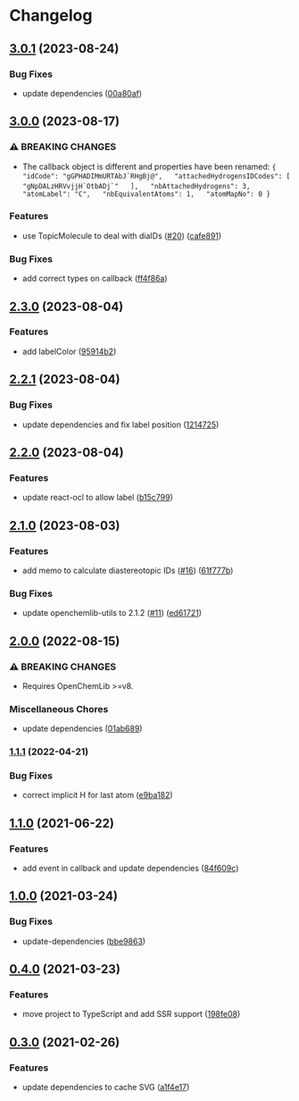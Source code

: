 # Changelog

## [3.0.1](https://github.com/zakodium-oss/react-ocl-nmr/compare/v3.0.0...v3.0.1) (2023-08-24)


### Bug Fixes

* update dependencies ([00a80af](https://github.com/zakodium-oss/react-ocl-nmr/commit/00a80afc9c4278203d32ae5f3010f3a093bc8c3e))

## [3.0.0](https://github.com/zakodium-oss/react-ocl-nmr/compare/v2.3.0...v3.0.0) (2023-08-17)


### ⚠ BREAKING CHANGES

* The callback object is different and properties have been renamed: ``` {   "idCode": "gGPHADIMmURTAbJ`RHgBj@",   "attachedHydrogensIDCodes": [     "gNpDALzHRVvjjH`OtbADj`"   ],   "nbAttachedHydrogens": 3,   "atomLabel": "C",   "nbEquivalentAtoms": 1,   "atomMapNo": 0 } ```

### Features

* use TopicMolecule to deal with diaIDs ([#20](https://github.com/zakodium-oss/react-ocl-nmr/issues/20)) ([cafe891](https://github.com/zakodium-oss/react-ocl-nmr/commit/cafe89116627b622d101853616322f20db059565))


### Bug Fixes

* add correct types on callback ([ff4f86a](https://github.com/zakodium-oss/react-ocl-nmr/commit/ff4f86a226a8f860f061a657a6e6af340695e5fc))

## [2.3.0](https://github.com/zakodium-oss/react-ocl-nmr/compare/v2.2.1...v2.3.0) (2023-08-04)


### Features

* add labelColor ([95914b2](https://github.com/zakodium-oss/react-ocl-nmr/commit/95914b2231e35b83c03d2b748d8f5888f91eeee0))

## [2.2.1](https://github.com/zakodium-oss/react-ocl-nmr/compare/v2.2.0...v2.2.1) (2023-08-04)


### Bug Fixes

* update dependencies and fix label position ([1214725](https://github.com/zakodium-oss/react-ocl-nmr/commit/1214725fafe991551186c273508961f77016ba2e))

## [2.2.0](https://github.com/zakodium-oss/react-ocl-nmr/compare/v2.1.0...v2.2.0) (2023-08-04)


### Features

* update react-ocl to allow label ([b15c799](https://github.com/zakodium-oss/react-ocl-nmr/commit/b15c799baff2709b396c4d55f23af619cae3315c))

## [2.1.0](https://github.com/zakodium-oss/react-ocl-nmr/compare/v2.0.0...v2.1.0) (2023-08-03)


### Features

* add memo to calculate diastereotopic IDs ([#16](https://github.com/zakodium-oss/react-ocl-nmr/issues/16)) ([61f777b](https://github.com/zakodium-oss/react-ocl-nmr/commit/61f777bbe9770a1f59ac9e356a9cb7d3ff2fbade))


### Bug Fixes

* update openchemlib-utils to 2.1.2 ([#11](https://github.com/zakodium-oss/react-ocl-nmr/issues/11)) ([ed61721](https://github.com/zakodium-oss/react-ocl-nmr/commit/ed61721429b36b11d209cf87b862cdbeb9cf852d))

## [2.0.0](https://github.com/zakodium/react-ocl-nmr/compare/v1.1.1...v2.0.0) (2022-08-15)


### ⚠ BREAKING CHANGES

* Requires OpenChemLib >=v8.

### Miscellaneous Chores

* update dependencies ([01ab689](https://github.com/zakodium/react-ocl-nmr/commit/01ab6899abf535307888fb3fec9c16cb44af6c87))

### [1.1.1](https://www.github.com/zakodium/react-ocl-nmr/compare/v1.1.0...v1.1.1) (2022-04-21)


### Bug Fixes

* correct implicit H for last atom ([e9ba182](https://www.github.com/zakodium/react-ocl-nmr/commit/e9ba182031281f156fb0e9be24b6f4076ab038dd))

## [1.1.0](https://www.github.com/zakodium/react-ocl-nmr/compare/v1.0.0...v1.1.0) (2021-06-22)


### Features

* add event in callback and update dependencies ([84f609c](https://www.github.com/zakodium/react-ocl-nmr/commit/84f609c5c07a9c42dd148e184fb82e19b5c4f8c8))

## [1.0.0](https://www.github.com/zakodium/react-ocl-nmr/compare/v0.4.0...v1.0.0) (2021-03-24)


### Bug Fixes

* update-dependencies ([bbe9863](https://www.github.com/zakodium/react-ocl-nmr/commit/bbe9863b4009c9ac73cd25d5e687d92321c9cc8e))

## [0.4.0](https://www.github.com/zakodium/react-ocl-nmr/compare/v0.3.0...v0.4.0) (2021-03-23)


### Features

* move project to TypeScript and add SSR support ([198fe08](https://www.github.com/zakodium/react-ocl-nmr/commit/198fe08a72c72f4e0c34be9fcb8b584b3a049089))

## [0.3.0](https://www.github.com/zakodium/react-ocl-nmr/compare/v0.2.2...v0.3.0) (2021-02-26)


### Features

* update dependencies to cache SVG ([a1f4e17](https://www.github.com/zakodium/react-ocl-nmr/commit/a1f4e17d92f6a89915b4bad5a148372de1683a96))
